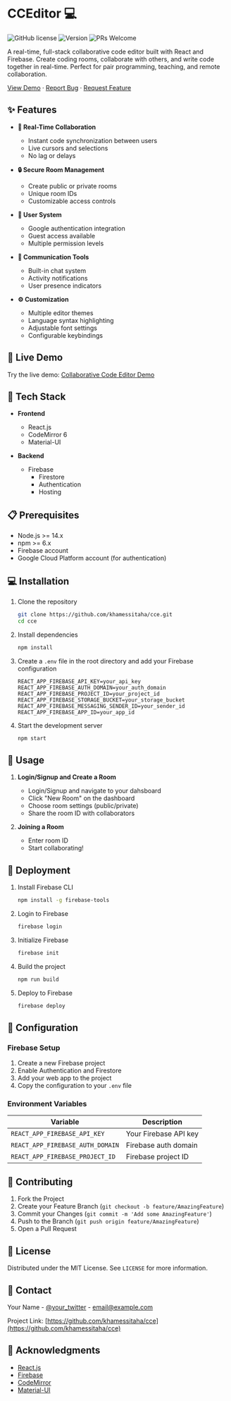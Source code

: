 # CCEditor 💻

![GitHub license](https://img.shields.io/badge/license-MIT-blue.svg)
![Version](https://img.shields.io/badge/version-1.0.0-brightgreen)
![PRs Welcome](https://img.shields.io/badge/PRs-welcome-brightgreen.svg)

A real-time, full-stack collaborative code editor built with React and Firebase. Create coding rooms, collaborate with others, and write code together in real-time. Perfect for pair programming, teaching, and remote collaboration.

[View Demo](https://cceditor-e1b05.web.app/) · [Report Bug](https://github.com/khamessitaha/cce/issues) · [Request Feature](https://github.com/khamessitaha/cce/issues)

## ✨ Features

- **🔄 Real-Time Collaboration**
  - Instant code synchronization between users
  - Live cursors and selections
  - No lag or delays

- **🔒 Secure Room Management**
  - Create public or private rooms
  - Unique room IDs
  - Customizable access controls

- **👥 User System**
  - Google authentication integration
  - Guest access available
  - Multiple permission levels

- **💬 Communication Tools**
  - Built-in chat system
  - Activity notifications
  - User presence indicators

- **⚙️ Customization**
  - Multiple editor themes
  - Language syntax highlighting
  - Adjustable font settings
  - Configurable keybindings

## 🚀 Live Demo

Try the live demo: [Collaborative Code Editor Demo](https://cceditor-e1b05.web.app)

## 🔧 Tech Stack

- **Frontend**
  - React.js
  - CodeMirror 6
  - Material-UI

- **Backend**
  - Firebase
    - Firestore
    - Authentication
    - Hosting

## 📋 Prerequisites

- Node.js >= 14.x
- npm >= 6.x
- Firebase account
- Google Cloud Platform account (for authentication)

## 💻 Installation

1. Clone the repository
   ```bash
   git clone https://github.com/khamessitaha/cce.git
   cd cce
   ```

2. Install dependencies
   ```bash
   npm install
   ```

3. Create a `.env` file in the root directory and add your Firebase configuration
   ```env
   REACT_APP_FIREBASE_API_KEY=your_api_key
   REACT_APP_FIREBASE_AUTH_DOMAIN=your_auth_domain
   REACT_APP_FIREBASE_PROJECT_ID=your_project_id
   REACT_APP_FIREBASE_STORAGE_BUCKET=your_storage_bucket
   REACT_APP_FIREBASE_MESSAGING_SENDER_ID=your_sender_id
   REACT_APP_FIREBASE_APP_ID=your_app_id
   ```

4. Start the development server
   ```bash
   npm start
   ```

## 🔑 Usage

1. **Login/Signup and Create a Room**
   - Login/Signup and navigate to your dahsboard
   - Click "New Room" on the dashboard
   - Choose room settings (public/private)
   - Share the room ID with collaborators

3. **Joining a Room**
   - Enter room ID 
   - Start collaborating!


## 🚀 Deployment

1. Install Firebase CLI
   ```bash
   npm install -g firebase-tools
   ```

2. Login to Firebase
   ```bash
   firebase login
   ```

3. Initialize Firebase
   ```bash
   firebase init
   ```

4. Build the project
   ```bash
   npm run build
   ```

5. Deploy to Firebase
   ```bash
   firebase deploy
   ```

## 📝 Configuration

### Firebase Setup

1. Create a new Firebase project
2. Enable Authentication and Firestore
3. Add your web app to the project
4. Copy the configuration to your `.env` file

### Environment Variables

| Variable | Description |
|----------|-------------|
| `REACT_APP_FIREBASE_API_KEY` | Your Firebase API key |
| `REACT_APP_FIREBASE_AUTH_DOMAIN` | Firebase auth domain |
| `REACT_APP_FIREBASE_PROJECT_ID` | Firebase project ID |

## 🤝 Contributing

1. Fork the Project
2. Create your Feature Branch (`git checkout -b feature/AmazingFeature`)
3. Commit your Changes (`git commit -m 'Add some AmazingFeature'`)
4. Push to the Branch (`git push origin feature/AmazingFeature`)
5. Open a Pull Request

## 📜 License

Distributed under the MIT License. See `LICENSE` for more information.

## 📧 Contact

Your Name - [@your_twitter](https://twitter.com/your_twitter) - email@example.com

Project Link: [https://github.com/khamessitaha/cce](https://github.com/khamessitaha/cce)

## 🙏 Acknowledgments

* [React.js](https://reactjs.org)
* [Firebase](https://firebase.google.com)
* [CodeMirror](https://codemirror.net)
* [Material-UI](https://mui.com)
